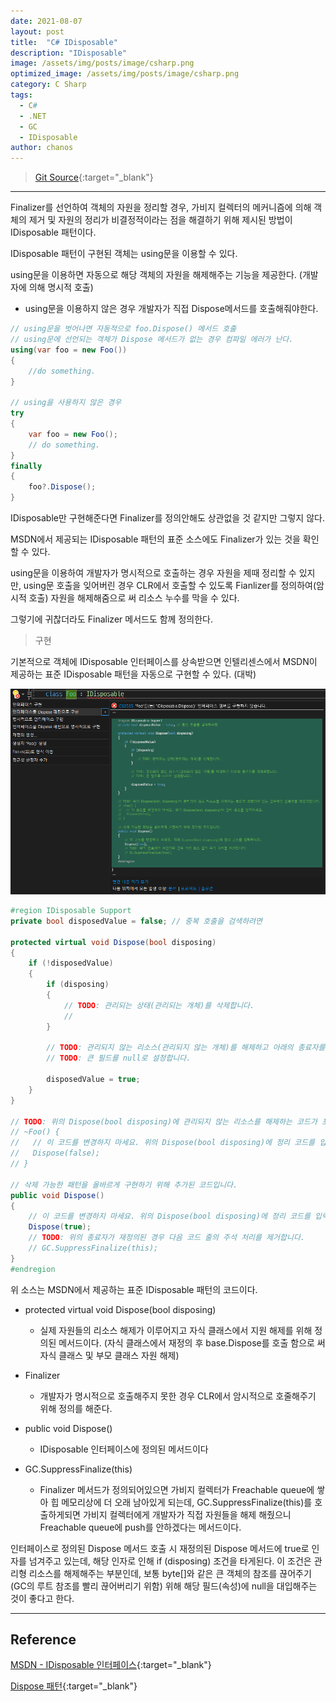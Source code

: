 ```yaml
---
date: 2021-08-07
layout: post
title:  "C# IDisposable"
description: "IDisposable"
image: /assets/img/posts/image/csharp.png
optimized_image: /assets/img/posts/image/csharp.png
category: C Sharp
tags:
  - C#
  - .NET
  - GC
  - IDisposable
author: chanos
---
```

>[Git Source](https://github.com/chanos-dev/blogcode/tree/master/21-0804){:target="_blank"}

---

Finalizer를 선언하여 객체의 자원을 정리할 경우, 가비지 컬렉터의 메커니즘에 의해 객체의 제거 및 자원의 정리가 비결정적이라는 점을 해결하기 위해 제시된 방법이 IDisposable 패턴이다.

IDisposable 패턴이 구현된 객체는 using문을 이용할 수 있다.

using문을 이용하면 자동으로 해당 객체의 자원을 해제해주는 기능을 제공한다. (개발자에 의해 명시적 호출)
- using문을 이용하지 않은 경우 개발자가 직접 Dispose메서드를 호출해줘야한다.

```c#
// using문을 벗어나면 자동적으로 foo.Dispose() 메서드 호출
// using문에 선언되는 객체가 Dispose 메서드가 없는 경우 컴파일 에러가 난다.
using(var foo = new Foo())
{
    //do something.
}

// using을 사용하지 않은 경우
try
{
    var foo = new Foo();
    // do something.
}
finally
{
    foo?.Dispose();
}

```

IDisposable만 구현해준다면 Finalizer를 정의안해도 상관없을 것 같지만 그렇지 않다.

MSDN에서 제공되는 IDisposable 패턴의 표준 소스에도 Finalizer가 있는 것을 확인할 수 있다.

using문을 이용하여 개발자가 명시적으로 호출하는 경우 자원을 제때 정리할 수 있지만, using문 호출을 잊어버린 경우 CLR에서 호출할 수 있도록 Fianlizer를 정의하여(암시적 호출) 자원을 해제해줌으로 써 리소스 누수를 막을 수 있다.

그렇기에 귀찮더라도 Finalizer 메서드도 함께 정의한다.

> 구현

기본적으로 객체에 IDisposable 인터페이스를 상속받으면 인텔리센스에서 MSDN이 제공하는 표준 IDisposable 패턴을 자동으로 구현할 수 있다. (대박)

![idisposable](/assets/img/posts/2021-08-04/idisposable.png)

```c#
#region IDisposable Support
private bool disposedValue = false; // 중복 호출을 검색하려면

protected virtual void Dispose(bool disposing)
{
    if (!disposedValue)
    {
        if (disposing)
        {
            // TODO: 관리되는 상태(관리되는 개체)를 삭제합니다.
            // 
        }

        // TODO: 관리되지 않는 리소스(관리되지 않는 개체)를 해제하고 아래의 종료자를 재정의합니다.
        // TODO: 큰 필드를 null로 설정합니다.

        disposedValue = true;
    }
}

// TODO: 위의 Dispose(bool disposing)에 관리되지 않는 리소스를 해제하는 코드가 포함되어 있는 경우에만 종료자를 재정의합니다.
// ~Foo() {
//   // 이 코드를 변경하지 마세요. 위의 Dispose(bool disposing)에 정리 코드를 입력하세요.
//   Dispose(false);
// }

// 삭제 가능한 패턴을 올바르게 구현하기 위해 추가된 코드입니다.
public void Dispose()
{
    // 이 코드를 변경하지 마세요. 위의 Dispose(bool disposing)에 정리 코드를 입력하세요.
    Dispose(true);
    // TODO: 위의 종료자가 재정의된 경우 다음 코드 줄의 주석 처리를 제거합니다.
    // GC.SuppressFinalize(this);
}
#endregion
```

위 소스는 MSDN에서 제공하는 표준 IDisposable 패턴의 코드이다.

- protected virtual void Dispose(bool disposing)
    - 실제 자원들의 리소스 해제가 이루어지고 자식 클래스에서 지원 해제를 위해 정의된 메서드이다. (자식 클래스에서 재정의 후 base.Dispose를 호출 함으로 써 자식 클래스 및 부모 클래스 자원 해제)

- Finalizer
    - 개발자가 명시적으로 호출해주지 못한 경우 CLR에서 암시적으로 호줄해주기 위해 정의를 해준다.

- public void Dispose()
    - IDisposable 인터페이스에 정의된 메서드이다

- GC.SuppressFinalize(this)
    - Finalizer 메서드가 정의되어있으면 가비지 컬렉터가 Freachable queue에 쌓아 힙 메모리상에 더 오래 남아있게 되는데, GC.SuppressFinalize(this)를 호출하게되면 가비지 컬렉터에게 개발자가 직접 자원들을 해제 해줬으니 Freachable queue에 push를 안하겠다는 메서드이다.

인터페이스로 정의된 Dispose 메서드 호출 시 재정의된 Dispose 메서드에 true로 인자를 넘겨주고 있는데, 해당 인자로 인해 if (disposing) 조건을 타게된다. 이 조건은 관리형 리소스를 해제해주는 부분인데, 보통 byte[]와 같은 큰 객체의 참조를 끊어주기(GC의 루트 참조를 빨리 끊어버리기 위함) 위해 해당 필드(속성)에 null을 대입해주는 것이 좋다고 한다.

---

## Reference

[MSDN - IDisposable 인터페이스](https://docs.microsoft.com/ko-kr/dotnet/api/system.idisposable?view=net-5.0){:target="_blank"}

[Dispose 패턴](http://www.simpleisbest.net/post/2011/08/22/Dispose-Pattern-Basic.aspx){:target="_blank"}